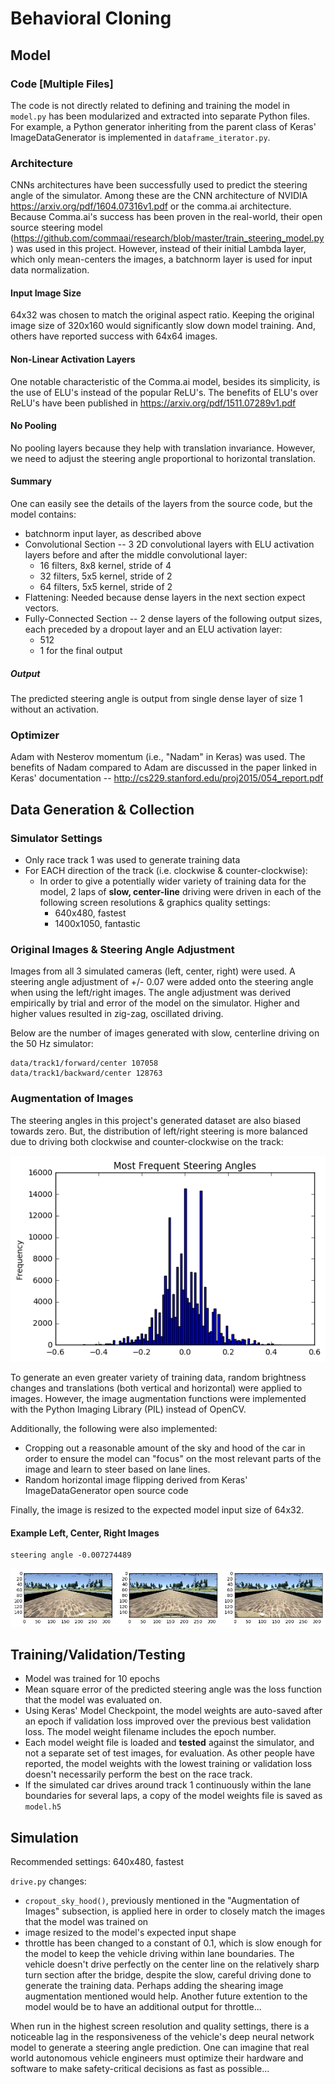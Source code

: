 
# Behavioral Cloning

## Model

### Code [Multiple Files]
The code is not directly related to defining and training the model in `model.py` has been modularized and extracted into separate Python files. For example, a Python generator inheriting from the parent class of Keras' ImageDataGenerator is implemented in `dataframe_iterator.py`.

### Architecture
CNNs architectures have been successfully used to predict the steering angle of the simulator. 
Among these are the CNN architecture of NVIDIA https://arxiv.org/pdf/1604.07316v1.pdf or the comma.ai architecture.
Because Comma.ai's success has been proven in the real-world, their open source steering model (https://github.com/commaai/research/blob/master/train_steering_model.py) was used in this project. However, instead of their initial Lambda layer, which only mean-centers the images, a batchnorm layer is used for input data normalization.

#### Input Image Size
64x32 was chosen to match the original aspect ratio. Keeping the original image size of 320x160 would significantly slow down model training. And, others have reported success with 64x64 images.

#### Non-Linear Activation Layers
One notable characteristic of the Comma.ai model, besides its simplicity, is the use of ELU's instead of the popular ReLU's. The benefits of ELU's over ReLU's have been published in https://arxiv.org/pdf/1511.07289v1.pdf

#### No Pooling
No pooling layers because they help with translation invariance. However, we need to adjust the steering angle proportional to horizontal translation.

#### Summary
One can easily see the details of the layers from the source code, but the model contains:
* batchnorm input layer, as described above
* Convolutional Section -- 3 2D convolutional layers with ELU activation layers before and after the middle convolutional layer:
    * 16 filters, 8x8 kernel, stride of 4
    * 32 filters, 5x5 kernel, stride of 2
    * 64 filters, 5x5 kernel, stride of 2
* Flattening: Needed because dense layers in the next section expect vectors.
* Fully-Connected Section -- 2 dense layers of the following output sizes, each preceded by a dropout layer and an ELU activation layer:
    * 512 
    * 1 for the final output

##### Output
The predicted steering angle is output from single dense layer of size 1 without an activation.

### Optimizer
Adam with Nesterov momentum (i.e., "Nadam" in Keras) was used. The benefits of Nadam compared to Adam are discussed in the paper linked in Keras' documentation -- http://cs229.stanford.edu/proj2015/054_report.pdf

## Data Generation & Collection

### Simulator Settings
* Only race track 1 was used to generate training data
* For EACH direction of the track (i.e. clockwise & counter-clockwise):
    * In order to give a potentially wider variety of training data for the model, 2 laps of **slow, center-line** driving were driven in each of the following screen resolutions & graphics quality settings:
        * 640x480, fastest
        * 1400x1050, fantastic

### Original Images & Steering Angle Adjustment
Images from all 3 simulated cameras (left, center, right) were used. A steering angle adjustment of +/- 0.07 were added onto the steering angle when using the left/right images. The angle adjustment was derived empirically by trial and error of the model on the simulator. Higher and higher values resulted in zig-zag, oscillated driving.

Below are the number of images generated with slow, centerline driving on the 50 Hz simulator:

    data/track1/forward/center 107058
    data/track1/backward/center 128763


### Augmentation of Images
The steering angles in this project's generated dataset are also biased towards zero. But, the distribution of left/right steering is more balanced due to driving both clockwise and counter-clockwise on the track:

![png](output_11_1.png)


To generate an even greater variety of training data, random brightness changes and translations (both vertical and horizontal) were applied to images. However, the image augmentation functions were implemented with the Python Imaging Library (PIL) instead of OpenCV.

Additionally, the following were also implemented:
* Cropping out a reasonable amount of the sky and hood of the car in order to ensure the model can "focus" on the most relevant parts of the image and learn to steer based on lane lines.
* Random horizontal image flipping derived from Keras' ImageDataGenerator open source code

Finally, the image is resized to the expected model input size of 64x32.

#### Example Left, Center, Right Images

    steering angle -0.007274489

![png](output_14_1.png)


## Training/Validation/Testing

* Model was trained for 10 epochs
* Mean square error of the predicted steering angle was the loss function that the model was evaluated on.
* Using Keras' Model Checkpoint, the model weights are auto-saved after an epoch if validation loss improved over the previous best validation loss. The model weight filename includes the epoch number.
* Each model weight file is loaded and **tested** against the simulator, and not a separate set of test images, for evaluation. As other people have reported, the model weights with the lowest training or validation loss doesn't necessarily perform the best on the race track.
* If the simulated car drives around track 1 continuously within the lane boundaries for several laps, a copy of the model weights file is saved as `model.h5`

## Simulation

Recommended settings: 640x480, fastest

`drive.py` changes:
* `cropout_sky_hood()`, previously mentioned in the "Augmentation of Images" subsection, is applied here in order to closely match the images that the model was trained on
* image resized to the model's expected input shape
* throttle has been changed to a constant of 0.1, which is slow enough for the model to keep the vehicle driving within lane boundaries. The vehicle doesn't drive perfectly on the center line on the relatively sharp turn section after the bridge, despite the slow, careful driving done to generate the training data. Perhaps adding the shearing image augmentation mentioned would help. Another future extention to the model would be to have an additional output for throttle...

When run in the highest screen resolution and quality settings, there is a noticeable lag in the responsiveness of the vehicle's deep neural network model to generate a steering angle prediction. One can imagine that real world autonomous vehicle engineers must optimize their hardware and software to make safety-critical decisions as fast as possible...

